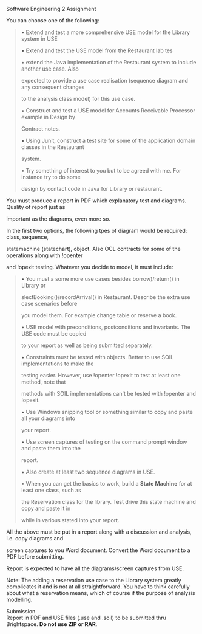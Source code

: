 Software Engineering 2 Assignment

You can choose one of the following:

> • Extend and test a more comprehensive USE model for the Library
> system in USE
>
> • Extend and test the USE model from the Restaurant lab tes
>
> • extend the Java implementation of the Restaurant system to include
> another use case. Also
>
> expected to provide a use case realisation (sequence diagram and any
> consequent changes
>
> to the analysis class model) for this use case.
>
> • Construct and test a USE model for Accounts Receivable Processor
> example in Design by
>
> Contract notes.
>
> • Using Junit, construct a test site for some of the application
> domain classes in the Restaurant
>
> system.
>
> • Try something of interest to you but to be agreed with me. For
> instance try to do some
>
> design by contact code in Java for Library or restaurant.

You must produce a report in PDF which explanatory test and diagrams.
Quality of report just as

important as the diagrams, even more so.

In the first two options, the following tpes of diagram would be
required: class, sequence,

statemachine (statechart), object. Also OCL contracts for some of the
operations along with !openter

and !opexit testing. Whatever you decide to model, it must include:

> • You must a some more use cases besides borrow)/return() in Library
> or
>
> slectBooking()/recordArrival() in Restaurant. Describe the extra use
> case scenarios before
>
> you model them. For example change table or reserve a book.
>
> • USE model with preconditions, postconditions and invariants. The USE
> code must be copied
>
> to your report as well as being submitted separately.
>
> • Constraints must be tested with objects. Better to use SOIL
> implementations to make the
>
> testing easier. However, use !openter !opexit to test at least one
> method, note that
>
> methods with SOIL implementations can't be tested with !openter and
> !opexit.
>
> • Use Windows snipping tool or something similar to copy and paste all
> your diagrams into
>
> your report.
>
> • Use screen captures of testing on the command prompt window and
> paste them into the
>
> report.
>
> • Also create at least two sequence diagrams in USE.
>
> • When you can get the basics to work, build a **State Machine** for
> at least one class, such as
>
> the Reservation class for the library. Test drive this state machine
> and copy and paste it in
>
> while in various stated into your report.

All the above must be put in a report along with a discussion and
analysis, i.e. copy diagrams and

screen captures to you Word document. Convert the Word document to a PDF
before submitting.

Report is expected to have all the diagrams/screen captures from USE.

Note: The adding a reservation use case to the Library system greatly
complicates it and is not at all straightforward. You have to think
carefully about what a reservation means, which of course if the purpose
of analysis modelling.

Submission\
Report in PDF and USE files (.use and .soil) to be submitted thru
Brightspace. **Do not use ZIP or RAR**.
